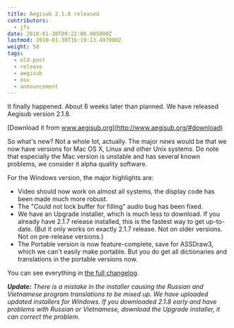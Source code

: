 ```yaml
---
title: Aegisub 2.1.8 released
contributors:
  - jfs
date: 2010-01-30T09:22:00.005000Z
lastmod: 2010-01-30T16:19:13.497000Z
weight: 50
tags:
  - old-post
  - release
  - aegisub
  - osx
  - announcement
---
```


It finally happened. About 6 weeks later than planned.
We have released Aegisub version 2.1.8.

[Download it from www.aegisub.org](http://www.aegisub.org/#download)

So what's new? Not a whole lot, actually. The major *news* would be that we now have versions for Mac OS X, Linux and other Unix systems. Do note that especially the Mac version is unstable and has several known problems, we consider it alpha quality software.

For the Windows version, the major highlights are:

- Video should now work on almost all systems, the display code has been made much more robust.
- The "Could not lock buffer for filling" audio bug has been fixed.
- We have an Upgrade installer, which is much less to download. If you already have 2.1.7 release installed, this is the fastest way to get up-to-date. (But it only works on exactly 2.1.7 release. Not on older versions. Not on pre-release versions.)
- The Portable version is now feature-complete, save for ASSDraw3, which we can't easily make portable. But you do get all dictionaries and translations in the portable versions now.

You can see everything in [the full changelog](/changelog/2.1.8/).

***Update:** There is a mistake in the installer causing the Russian and Vietnamese program translations to be mixed up. We have uploaded updated installers for Windows. If you downloaded 2.1.8 early and have problems with Russian or Vietnamese, download the Upgrade installer, it can correct the problem.*
